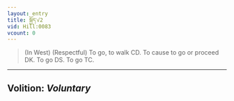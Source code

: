 ```yaml
---
layout: entry
title: སྐྱོད་√2
vid: Hill:0083
vcount: 0
---
```

> (In West) (Respectful) To go, to walk CD\. To cause to go or proceed DK\. To go DS\. To go TC\.

---
Volition: _Voluntary_
---

